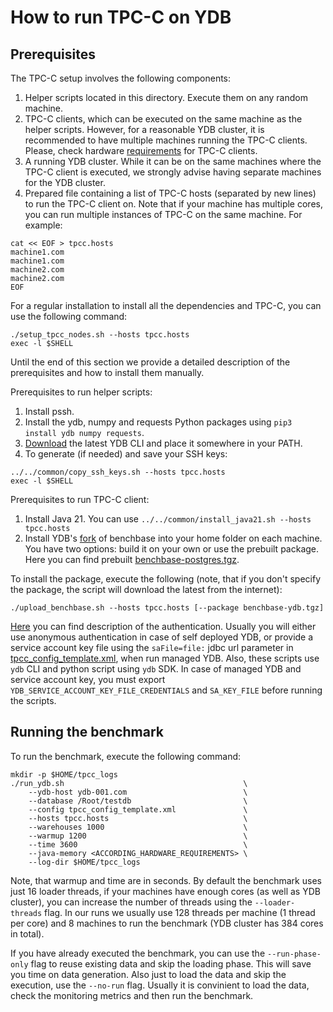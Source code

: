 # How to run TPC-C on YDB

## Prerequisites

The TPC-C setup involves the following components:
1. Helper scripts located in this directory. Execute them on any random machine.
2. TPC-C clients, which can be executed on the same machine as the helper scripts. However, for a reasonable YDB cluster, it is recommended to have multiple machines running the TPC-C clients. Please, check hardware [requirements](https://github.com/ydb-platform/tpcc#hardware-requirements) for TPC-C clients.
3. A running YDB cluster. While it can be on the same machines where the TPC-C client is executed, we strongly advise having separate machines for the YDB cluster.
4. Prepared file containing a list of TPC-C hosts (separated by new lines) to run the TPC-C client on. Note that if your machine has multiple cores, you can run multiple instances of TPC-C on the same machine. For example:

```
cat << EOF > tpcc.hosts
machine1.com
machine1.com
machine2.com
machine2.com
EOF
```

For a regular installation to install all the dependencies and TPC-C, you can use the following command:
```
./setup_tpcc_nodes.sh --hosts tpcc.hosts
exec -l $SHELL
```

Until the end of this section we provide a detailed description of the prerequisites and how to install them manually.

Prerequisites to run helper scripts:
1. Install pssh.
2. Install the ydb, numpy and requests Python packages using `pip3 install ydb numpy requests`.
3. [Download](https://ydb.tech/en/docs/downloads/) the latest YDB CLI and place it somewhere in your PATH.
4. To generate (if needed) and save your SSH keys:
```
../../common/copy_ssh_keys.sh --hosts tpcc.hosts
exec -l $SHELL
```

Prerequisites to run TPC-C client:
1. Install Java 21. You can use `../../common/install_java21.sh --hosts tpcc.hosts`
2. Install YDB's [fork](https://github.com/ydb-platform/tpcc) of benchbase into your home folder on each machine.
You have two options: build it on your own or use the prebuilt package. Here you can find prebuilt [benchbase-postgres.tgz](https://storage.yandexcloud.net/ydb-benchmark-builds/benchbase-ydb.tgz).

To install the package, execute the following (note, that if you don't specify the package, the script will download the latest from the internet):
```
./upload_benchbase.sh --hosts tpcc.hosts [--package benchbase-ydb.tgz]
```

[Here](https://github.com/ydb-platform/ydb-jdbc-driver/#authentication-modes) you can find description of the authentication. Usually you will either use anonymous authentication in case of self deployed YDB, or provide a service account key file using the `saFile=file:` jdbc url parameter in [tpcc_config_template.xml](https://github.com/ydb-platform/benchhelpers/blob/108cb4ca3efc89dee7866b4bb8fca1a59ad265a8/tpcc/ydb/tpcc_config_template.xml#L7), when run managed YDB. Also, these scripts use `ydb` CLI and python script using `ydb` SDK. In case of managed YDB and service account key, you must export `YDB_SERVICE_ACCOUNT_KEY_FILE_CREDENTIALS` and `SA_KEY_FILE` before running the scripts.

## Running the benchmark

To run the benchmark, execute the following command:

```
mkdir -p $HOME/tpcc_logs
./run_ydb.sh                                        \
    --ydb-host ydb-001.com                          \
    --database /Root/testdb                         \
    --config tpcc_config_template.xml               \
    --hosts tpcc.hosts                              \
    --warehouses 1000                               \
    --warmup 1200                                   \
    --time 3600                                     \
    --java-memory <ACCORDING_HARDWARE_REQUIREMENTS> \
    --log-dir $HOME/tpcc_logs
```

Note, that warmup and time are in seconds. By default the benchmark uses just 16 loader threads, if your machines have enough cores (as well as YDB cluster), you can increase the number of threads using the `--loader-threads` flag. In our runs we usually use 128 threads per machine (1 thread per core) and 8 machines to run the benchmark (YDB cluster has 384 cores in total).

If you have already executed the benchmark, you can use the `--run-phase-only` flag to reuse existing data and skip the loading phase. This will save you time on data generation. Also just to load the data and skip the execution, use the `--no-run` flag. Usually it is convinient to load the data, check the monitoring metrics and then run the benchmark.